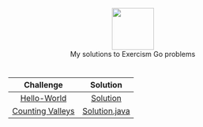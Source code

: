 <p align="center">
    <a href="https://exercism.io/profiles/rockey5520">
        <img height=85 src="https://res.cloudinary.com/rockey5520/image/upload/v1586520692/logos/logo-white-e3be059a4bfc4bf65f196a12105e9cff389b5a67f2065a0862d4ff6153571ef5_uhxkmo.png">
    </a>
    <br>My solutions to Exercism Go problems
</p>


# 

|                          Challenge                           |                           Solution                           |
| :----------------------------------------------------------: | :----------------------------------------------------------: |
| [Hello-World](https://www.hackerrank.com/challenges/sock-merchant/problem?h_l=interview&playlist_slugs%5B%5D=interview-preparation-kit&playlist_slugs%5B%5D=warmup) | [Solution](https://github.com/rockey5520/exercism-go/blob/master/Hello-World/hello_world.go) |
| [Counting Valleys](https://www.hackerrank.com/challenges/counting-valleys/problem?h_l=interview&playlist_slugs%5B%5D=interview-preparation-kit&playlist_slugs%5B%5D=warmup) | [Solution.java](https://github.com/rockey5520/hackerrank-java/blob/master/interviewprepararionkit/warmupchallenges/countingvalleys/Solution.java) |